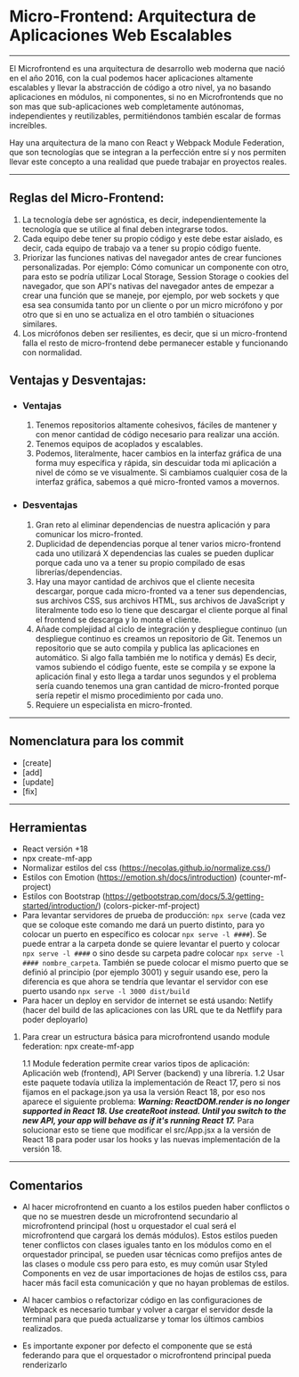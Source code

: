 # Micro-Frontend: Arquitectura de Aplicaciones Web Escalables

---

El Microfrontend es una arquitectura de desarrollo web moderna que nació en el año 2016, con la cual podemos hacer aplicaciones altamente escalables y llevar la abstracción de código a otro nivel, ya no basando aplicaciones en módulos, ni componentes, si no en Microfrontends que no son mas que sub-aplicaciones web completamente autónomas, independientes y reutilizables, permitiéndonos también escalar de formas increíbles.

Hay una arquitectura de la mano con React y Webpack Module Federation, que son tecnologías que se integran a la perfección entre sí y nos permiten llevar este concepto a una realidad que puede trabajar en proyectos reales.

---

## Reglas del Micro-Frontend:

1. La tecnología debe ser agnóstica, es decir, independientemente la tecnología que se utilice al final deben integrarse todos.
2. Cada equipo debe tener su propio código y este debe estar aislado, es decir, cada equipo de trabajo va a tener su propio código fuente.
3. Priorizar las funciones nativas del navegador antes de crear funciones personalizadas. Por ejemplo: Cómo comunicar un componente con otro, para esto se podría utilizar Local Storage, Session Storage o cookies del navegador, que son API's nativas del navegador antes de empezar a crear una función que se maneje, por ejemplo, por web sockets y que esa sea consumida tanto por un cliente o por un micro micrófono y por otro que si en uno se actualiza en el otro también o situaciones similares.
4. Los micrófonos deben ser resilientes, es decir, que si un micro-frontend falla el resto de micro-frontend debe permanecer estable y funcionando con normalidad.

## Ventajas y Desventajas:

- ### Ventajas

  1. Tenemos repositorios altamente cohesivos, fáciles de mantener y con menor cantidad de código necesario para realizar una acción.
  2. Tenemos equipos de acoplados y escalables.
  3. Podemos, literalmente, hacer cambios en la interfaz gráfica de una forma muy específica y rápida, sin descuidar toda mi aplicación a nivel de cómo se ve visualmente. Si cambiamos cualquier cosa de la interfaz gráfica, sabemos a qué micro-fronted vamos a movernos.

- ### Desventajas
  1. Gran reto al eliminar dependencias de nuestra aplicación y para comunicar los micro-fronted.
  2. Duplicidad de dependencias porque al tener varios micro-frontend cada uno utilizará X dependencias las cuales se pueden duplicar porque cada uno va a tener su propio compilado de esas librerías/dependencias.
  3. Hay una mayor cantidad de archivos que el cliente necesita descargar, porque cada micro-fronted va a tener sus dependencias, sus archivos CSS, sus archivos HTML, sus archivos de JavaScript y literalmente todo eso lo tiene que descargar el cliente porque al final el frontend se descarga y lo monta el cliente.
  4. Añade complejidad al ciclo de integración y despliegue continuo (un despliegue continuo es creamos un repositorio de Git. Tenemos un repositorio que se auto compila y publica las aplicaciones en automático. Si algo falla también me lo notifica y demás) Es decir, vamos subiendo el código fuente, este se compila y se expone la aplicación final y esto llega a tardar unos segundos y el problema sería cuando tenemos una gran cantidad de micro-fronted porque sería repetir el mismo procedimiento por cada uno.
  5. Requiere un especialista en micro-fronted.

---

## Nomenclatura para los commit

- [create]
- [add]
- [update]
- [fix]

---

## Herramientas

- React versión +18
- npx create-mf-app
- Normalizar estilos del css (https://necolas.github.io/normalize.css/)
- Estilos con Emotion (https://emotion.sh/docs/introduction) (counter-mf-project)
- Estilos con Bootstrap (https://getbootstrap.com/docs/5.3/getting-started/introduction/) (colors-picker-mf-project)
- Para levantar servidores de prueba de producción: `npx serve` (cada vez que se coloque este comando me dará un puerto distinto, para yo colocar un puerto en específico es colocar `npx serve -l ####`). Se puede entrar a la carpeta donde se quiere levantar el puerto y colocar `npx serve -l ####` o sino desde su carpeta padre colocar `npx serve -l #### nombre_carpeta`. También se puede colocar el mismo puerto que se definió al principio (por ejemplo 3001) y seguir usando ese, pero la diferencia es que ahora se tendría que levantar el servidor con ese puerto usando `npx serve -l 3000 dist/build`
- Para hacer un deploy en servidor de internet se está usando: Netlify (hacer del build de las aplicaciones con las URL que te da Netflify para poder deployarlo)

1. Para crear un estructura básica para microfrontend usando module federation: npx create-mf-app

   1.1 Module federation permite crear varios tipos de aplicación: Aplicación web (frontend), API Server (backend) y una librería.
   1.2 Usar este paquete todavía utiliza la implementación de React 17, pero si nos fijamos en el package.json ya usa la versión React 18, por eso nos aparece el siguiente problema: **_Warning: ReactDOM.render is no longer supported in React 18. Use createRoot instead. Until you switch to the new API, your app will behave as if it's running React 17._** Para solucionar esto se tiene que modificar el src/App.jsx a la versión de React 18 para poder usar los hooks y las nuevas implementación de la versión 18.

---

## Comentarios

- Al hacer microfrontend en cuanto a los estilos pueden haber conflictos o que no se muestren desde un microfrontend secundario al microfrontend principal (host u orquestador el cual será el microfrontend que cargará los demás módulos). Estos estilos pueden tener conflictos con clases iguales tanto en los módulos como en el orquestador principal, se pueden usar técnicas como prefijos antes de las clases o module css pero para esto, es muy común usar Styled Components en vez de usar importaciones de hojas de estilos css, para hacer más facil esta comunicación y que no hayan problemas de estilos.

- Al hacer cambios o refactorizar código en las configuraciones de Webpack es necesario tumbar y volver a cargar el servidor desde la terminal para que pueda actualizarse y tomar los últimos cambios realizados.

- Es importante exponer por defecto el componente que se está federando para que el orquestador o microfrontend principal pueda renderizarlo
